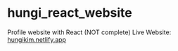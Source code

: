 # hungi_react_website

Profile website with React (NOT complete)
Live Website: <a href='https://hungikim.netlify.app' target='_blank'>hungikim.netlify.app</a>
